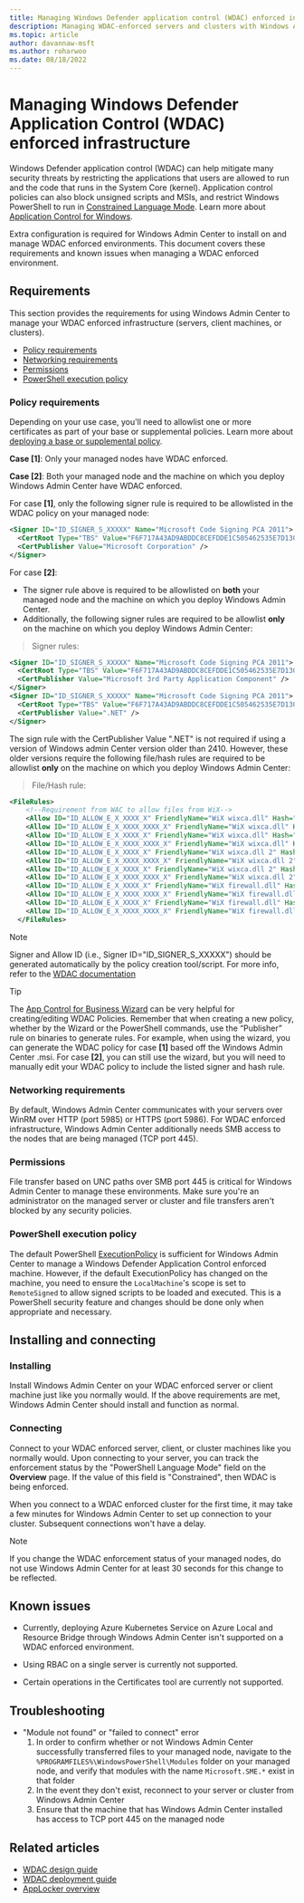 ```yaml
---
title: Managing Windows Defender application control (WDAC) enforced infrastructure with Windows Admin Center
description: Managing WDAC-enforced servers and clusters with Windows Admin Center
ms.topic: article
author: davannaw-msft
ms.author: roharwoo
ms.date: 08/18/2022
---
```

# Managing Windows Defender Application Control (WDAC) enforced infrastructure

Windows Defender application control (WDAC) can help mitigate many security threats by restricting the applications that users are allowed to run and the code that runs in the System Core (kernel). Application control policies can also block unsigned scripts and MSIs, and restrict Windows PowerShell to run in [Constrained Language Mode](/powershell/module/microsoft.powershell.core/about/about_language_modes). Learn more about [Application Control for Windows](/windows/security/threat-protection/windows-defender-application-control/windows-defender-application-control).

Extra configuration is required for Windows Admin Center to install on and manage WDAC enforced environments. This document covers these requirements and known issues when managing a WDAC enforced environment.

## Requirements
This section provides the requirements for using Windows Admin Center to manage your WDAC enforced infrastructure (servers, client machines, or clusters).

- [Policy requirements](#policy-requirements)
- [Networking requirements](#networking-requirements)
- [Permissions](#permissions)
- [PowerShell execution policy](#powershell-execution-policy)

### Policy requirements
Depending on your use case, you'll need to allowlist one or more certificates as part of your base or supplemental policies. Learn more about [deploying a base or supplemental policy](/windows/security/threat-protection/windows-defender-application-control/types-of-devices).

**Case [1]**: Only your managed nodes have WDAC enforced. 

**Case [2]**: Both your managed node and the machine on which you deploy Windows Admin Center have WDAC enforced.

For case **[1]**, only the following signer rule is required to be allowlisted in the WDAC policy on your managed node:
```xml
<Signer ID="ID_SIGNER_S_XXXXX" Name="Microsoft Code Signing PCA 2011"> 
  <CertRoot Type="TBS" Value="F6F717A43AD9ABDDC8CEFDDE1C505462535E7D1307E630F9544A2D14FE8BF26E" /> 
  <CertPublisher Value="Microsoft Corporation" /> 
</Signer> 
```

For case **[2]**:
- The signer rule above is required to be allowlisted on **both** your managed node and the machine on which you deploy Windows Admin Center.
- Additionally, the following signer rules are required to be allowlist **only** on the machine on which you deploy Windows Admin Center: 
>Signer rules:
```xml
<Signer ID="ID_SIGNER_S_XXXXX" Name="Microsoft Code Signing PCA 2011"> 
  <CertRoot Type="TBS" Value="F6F717A43AD9ABDDC8CEFDDE1C505462535E7D1307E630F9544A2D14FE8BF26E" /> 
  <CertPublisher Value="Microsoft 3rd Party Application Component" /> 
</Signer>
<Signer ID="ID_SIGNER_S_XXXXX" Name="Microsoft Code Signing PCA 2011">
  <CertRoot Type="TBS" Value="F6F717A43AD9ABDDC8CEFDDE1C505462535E7D1307E630F9544A2D14FE8BF26E" />
  <CertPublisher Value=".NET" />
</Signer>
```
The sign rule with the CertPublisher Value ".NET" is not required if using a version of Windows admin Center version older than 2410. However, these older versions require the following file/hash rules are required to be allowlist **only** on the machine on which you deploy Windows Admin Center:
>File/Hash rule:
```xml
<FileRules>
    <!--Requirement from WAC to allow files from WiX-->
    <Allow ID="ID_ALLOW_E_X_XXXX_X" FriendlyName="WiX wixca.dll" Hash="9DE61721326D8E88636F9633AA37FCB885A4BABE" />
    <Allow ID="ID_ALLOW_E_X_XXXX_XXXX_X" FriendlyName="WiX wixca.dll" Hash="B216DFA814FC856FA7078381291C78036CEF0A05" />
    <Allow ID="ID_ALLOW_E_X_XXXX_X" FriendlyName="WiX wixca.dll" Hash="233F5E43325615710CA1AA580250530E06339DEF861811073912E8A16B058C69" />
    <Allow ID="ID_ALLOW_E_X_XXXX_XXXX_X" FriendlyName="WiX wixca.dll" Hash="B216DFA814FC856FA7078381291C78036CEF0A05" />
    <Allow ID="ID_ALLOW_E_X_XXXX_X" FriendlyName="WiX wixca.dll 2" Hash="EB4CB5FF520717038ADADCC5E1EF8F7C24B27A90" />
    <Allow ID="ID_ALLOW_E_X_XXXX_XXXX_X" FriendlyName="WiX wixca.dll 2" Hash="6C65DD86130241850B2D808C24EC740A4C509D9C" />
    <Allow ID="ID_ALLOW_E_X_XXXX_X" FriendlyName="WiX wixca.dll 2" Hash="C8D190D5BE1EFD2D52F72A72AE9DFA3940AB3FACEB626405959349654FE18B74" />
    <Allow ID="ID_ALLOW_E_X_XXXX_XXXX_X" FriendlyName="WiX wixca.dll 2" Hash="6C65DD86130241850B2D808C24EC740A4C509D9C" />
    <Allow ID="ID_ALLOW_E_X_XXXX_X" FriendlyName="WiX firewall.dll" Hash="2F0903D4B21A0231ADD1B4CD02E25C7C4974DA84" />
    <Allow ID="ID_ALLOW_E_X_XXXX_XXXX_X" FriendlyName="WiX firewall.dll" Hash="868635E434C14B65AD7D7A9AE1F4047965740786" />
    <Allow ID="ID_ALLOW_E_X_XXXX_X" FriendlyName="WiX firewall.dll" Hash="5C29B8255ACE0CD94C066C528C8AD04F0F45EBA12FCF94DA7B9CA1B64AD4288B" />
    <Allow ID="ID_ALLOW_E_X_XXXX_XXXX_X" FriendlyName="WiX firewall.dll" Hash="868635E434C14B65AD7D7A9AE1F4047965740786" />
  </FileRules>
  ```
>[!NOTE]
> Signer and Allow ID (i.e., Signer ID="ID_SIGNER_S_XXXXX") should be generated automatically by the policy creation tool/script. For more info, refer to the [WDAC documentation](/windows/security/threat-protection/windows-defender-application-control/types-of-devices)

>[!TIP]
> The [App Control for Business Wizard](/windows/security/application-security/application-control/app-control-for-business/design/appcontrol-wizard) can be very helpful for creating/editing WDAC Policies. Remember that when creating a new policy, whether by the Wizard or the PowerShell commands, use the “Publisher” rule on binaries to generate rules. For example, when using the wizard, you can generate the WDAC policy for case **[1]** based off the Windows Admin Center .msi. For case **[2]**, you can still use the wizard, but you will need to manually edit your WDAC policy to include the listed signer and hash rule.

### Networking requirements
By default, Windows Admin Center communicates with your servers over WinRM over HTTP (port 5985) or HTTPS (port 5986). For WDAC enforced infrastructure, Windows Admin Center additionally needs SMB access to the nodes that are being managed (TCP port 445).

### Permissions
File transfer based on UNC paths over SMB port 445 is critical for Windows Admin Center to manage these environments. Make sure you're an administrator on the managed server or cluster and file transfers aren't blocked by any security policies.

### PowerShell execution policy
The default PowerShell [ExecutionPolicy](/powershell/module/microsoft.powershell.core/about/about_execution_policies) is sufficient for Windows Admin Center to manage a Windows Defender Application Control enforced machine. However, if the default ExecutionPolicy has changed on the machine, you need to ensure the ```LocalMachine```'s scope is set to ```RemoteSigned``` to allow signed scripts to be loaded and executed. This is a PowerShell security feature and changes should be done only when appropriate and necessary.

## Installing and connecting
### Installing
Install Windows Admin Center on your WDAC enforced server or client machine just like you normally would. If the above requirements are met, Windows Admin Center should install and function as normal.

### Connecting
Connect to your WDAC enforced server, client, or cluster machines like you normally would. Upon connecting to your server, you can track the enforcement status by the "PowerShell Language Mode" field on the **Overview** page. If the value of this field is "Constrained", then WDAC is being enforced.

When you connect to a WDAC enforced cluster for the first time, it may take a few minutes for Windows Admin Center to set up connection to your cluster. Subsequent connections won't have a delay.

>[!NOTE]
> If you change the WDAC enforcement status of your managed nodes, do not use Windows Admin Center for at least 30 seconds for this change to be reflected.

## Known issues
- Currently, deploying Azure Kubernetes Service on Azure Local and Resource Bridge through Windows Admin Center isn't supported on a WDAC enforced environment.

- Using RBAC on a single server is currently not supported.

- Certain operations in the Certificates tool are currently not supported.

## Troubleshooting
- "Module not found" or "failed to connect" error
    1. In order to confirm whether or not Windows Admin Center successfully transferred files to your managed node, navigate to the `%PROGRAMFILES%\WindowsPowerShell\Modules` folder on your managed node, and verify that modules with the name `Microsoft.SME.*` exist in that folder
    1. In the event they don't exist, reconnect to your server or cluster from Windows Admin Center
    1. Ensure that the machine that has Windows Admin Center installed has access to TCP port 445 on the managed node

## Related articles

- [WDAC design guide](/windows/security/threat-protection/windows-defender-application-control/windows-defender-application-control-design-guide)
- [WDAC deployment guide](/windows/security/threat-protection/windows-defender-application-control/windows-defender-application-control-deployment-guide)
- [AppLocker overview](/windows/security/threat-protection/windows-defender-application-control/applocker/applocker-overview)
